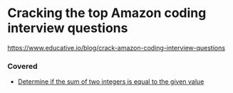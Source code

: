 # Cracking the top Amazon coding interview questions

https://www.educative.io/blog/crack-amazon-coding-interview-questions

### Covered
- [Determine if the sum of two integers is equal to the given value](https://github.com/hlchanad/code-challenges/blob/master/src/educative/cracking-amazon-coding-interview-questions/02-find-sum-of-two.js)
